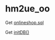 # hm2ue_oo

Get [onlineshop.sql](https://gist.github.com/martinharrer/defaf5451dcdc80238d57b383653fb8b)

Get [initDB()](https://gist.github.com/martinharrer/28fbd928e4129d6ea5f5dc3e3c848ecb)

